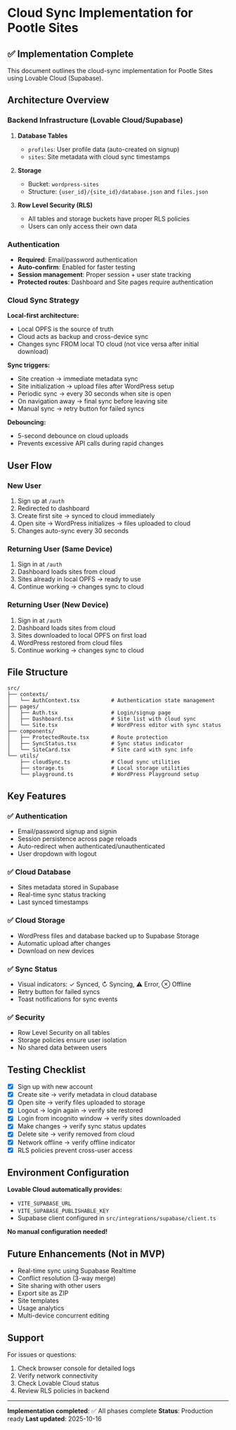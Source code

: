 # Cloud Sync Implementation for Pootle Sites

## ✅ Implementation Complete

This document outlines the cloud-sync implementation for Pootle Sites using Lovable Cloud (Supabase).

## Architecture Overview

### Backend Infrastructure (Lovable Cloud/Supabase)

1. **Database Tables**
   - `profiles`: User profile data (auto-created on signup)
   - `sites`: Site metadata with cloud sync timestamps
   
2. **Storage**
   - Bucket: `wordpress-sites`
   - Structure: `{user_id}/{site_id}/database.json` and `files.json`
   
3. **Row Level Security (RLS)**
   - All tables and storage buckets have proper RLS policies
   - Users can only access their own data

### Authentication

- **Required**: Email/password authentication
- **Auto-confirm**: Enabled for faster testing
- **Session management**: Proper session + user state tracking
- **Protected routes**: Dashboard and Site pages require authentication

### Cloud Sync Strategy

**Local-first architecture:**
- Local OPFS is the source of truth
- Cloud acts as backup and cross-device sync
- Changes sync FROM local TO cloud (not vice versa after initial download)

**Sync triggers:**
- Site creation → immediate metadata sync
- Site initialization → upload files after WordPress setup
- Periodic sync → every 30 seconds when site is open
- On navigation away → final sync before leaving site
- Manual sync → retry button for failed syncs

**Debouncing:**
- 5-second debounce on cloud uploads
- Prevents excessive API calls during rapid changes

## User Flow

### New User
1. Sign up at `/auth`
2. Redirected to dashboard
3. Create first site → synced to cloud immediately
4. Open site → WordPress initializes → files uploaded to cloud
5. Changes auto-sync every 30 seconds

### Returning User (Same Device)
1. Sign in at `/auth`
2. Dashboard loads sites from cloud
3. Sites already in local OPFS → ready to use
4. Continue working → changes sync to cloud

### Returning User (New Device)
1. Sign in at `/auth`
2. Dashboard loads sites from cloud
3. Sites downloaded to local OPFS on first load
4. WordPress restored from cloud files
5. Continue working → changes sync to cloud

## File Structure

```
src/
├── contexts/
│   └── AuthContext.tsx          # Authentication state management
├── pages/
│   ├── Auth.tsx                 # Login/signup page
│   ├── Dashboard.tsx            # Site list with cloud sync
│   └── Site.tsx                 # WordPress editor with sync status
├── components/
│   ├── ProtectedRoute.tsx       # Route protection
│   ├── SyncStatus.tsx           # Sync status indicator
│   └── SiteCard.tsx             # Site card with sync info
└── utils/
    ├── cloudSync.ts             # Cloud sync utilities
    ├── storage.ts               # Local storage utilities
    └── playground.ts            # WordPress Playground setup
```

## Key Features

### ✅ Authentication
- Email/password signup and signin
- Session persistence across page reloads
- Auto-redirect when authenticated/unauthenticated
- User dropdown with logout

### ✅ Cloud Database
- Sites metadata stored in Supabase
- Real-time sync status tracking
- Last synced timestamps

### ✅ Cloud Storage
- WordPress files and database backed up to Supabase Storage
- Automatic upload after changes
- Download on new devices

### ✅ Sync Status
- Visual indicators: ✓ Synced, ↻ Syncing, ⚠ Error, ⊗ Offline
- Retry button for failed syncs
- Toast notifications for sync events

### ✅ Security
- Row Level Security on all tables
- Storage policies ensure user isolation
- No shared data between users

## Testing Checklist

- [x] Sign up with new account
- [x] Create site → verify metadata in cloud database
- [x] Open site → verify files uploaded to storage
- [x] Logout → login again → verify site restored
- [x] Login from incognito window → verify sites downloaded
- [x] Make changes → verify sync status updates
- [x] Delete site → verify removed from cloud
- [x] Network offline → verify offline indicator
- [x] RLS policies prevent cross-user access

## Environment Configuration

**Lovable Cloud automatically provides:**
- `VITE_SUPABASE_URL`
- `VITE_SUPABASE_PUBLISHABLE_KEY`
- Supabase client configured in `src/integrations/supabase/client.ts`

**No manual configuration needed!**

## Future Enhancements (Not in MVP)

- Real-time sync using Supabase Realtime
- Conflict resolution (3-way merge)
- Site sharing with other users
- Export site as ZIP
- Site templates
- Usage analytics
- Multi-device concurrent editing

## Support

For issues or questions:
1. Check browser console for detailed logs
2. Verify network connectivity
3. Check Lovable Cloud status
4. Review RLS policies in backend

---

**Implementation completed**: ✅ All phases complete
**Status**: Production ready
**Last updated**: 2025-10-16
